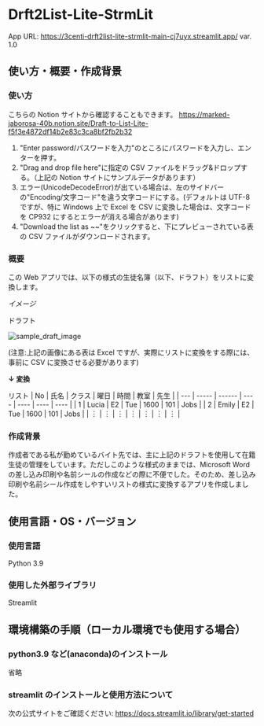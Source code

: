 # Drft2List-Lite-StrmLit

App URL: https://3centi-drft2list-lite-strmlit-main-cj7uyx.streamlit.app/
var. 1.0

## 使い方・概要・作成背景

### 使い方

こちらの Notion サイトから確認することもできます。
https://marked-jaborosa-40b.notion.site/Draft-to-List-Lite-f5f3e4872df14b2e83c3ca8bf2fb2b32

1. "Enter password/パスワードを入力"のところにパスワードを入力し、エンターを押す。
2. "Drag and drop file here"に指定の CSV ファイルをドラッグ&ドロップする。（上記の Notion サイトにサンプルデータがあります）
3. エラー(UnicodeDecodeError)が出ている場合は、左のサイドバーの"Encoding/文字コード"を違う文字コードにする。(デフォルトは UTF-8 ですが、特に Windows 上で Excel を CSV に変換した場合は、文字コードを CP932 にするとエラーが消える場合があります)
4. "Download the list as ~~"をクリックすると、下にプレビューされている表の CSV ファイルがダウンロードされます。

### 概要

この Web アプリでは、以下の様式の生徒名簿（以下、ドラフト）をリストに変換します。

_イメージ_

ドラフト

![sample_draft_image](https://github.com/3centi/Drft2List-Lite-StrmLit/assets/104761003/d25d1dc7-d34d-4538-82a4-2fcc659617cd)

(注意:上記の画像にある表は Excel ですが、実際にリストに変換をする際には、事前に CSV に変換させる必要があります)

**↓ 変換**

リスト
| No | 氏名 | クラス | 曜日 | 時間 | 教室 | 先生 |
| --- | ----- | ------ | ---- | ---- | ---- | ---- |
| 1 | Lucia | E2 | Tue | 1600 | 101 | Jobs |
| 2 | Emily | E2 | Tue | 1600 | 101 | Jobs |
| ︙ | ︙ | ︙ | ︙ | ︙ | ︙ | ︙ |

### 作成背景

作成者である私が勤めているバイト先では、主に上記のドラフトを使用して在籍生徒の管理をしています。ただしこのような様式のままでは、Microsoft Word の差し込み印刷や名前シールの作成などの際に不便でした。そのため、差し込み印刷や名前シール作成をしやすいリストの様式に変換するアプリを作成しました。

## 使用言語・OS・バージョン

### 使用言語

Python 3.9

### 使用した外部ライブラリ

Streamlit

## 環境構築の手順（ローカル環境でも使用する場合）

### python3.9 など(anaconda)のインストール

省略

### streamlit のインストールと使用方法について

次の公式サイトをご確認ください:
https://docs.streamlit.io/library/get-started

